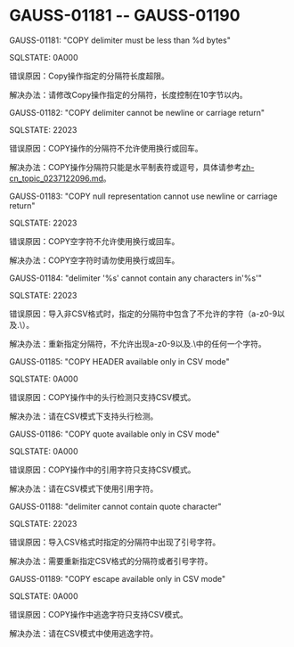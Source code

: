 # GAUSS-01181 -- GAUSS-01190<a name="ZH-CN_TOPIC_0302073083"></a>

GAUSS-01181: "COPY delimiter must be less than %d bytes"

SQLSTATE: 0A000

错误原因：Copy操作指定的分隔符长度超限。

解决办法：请修改Copy操作指定的分隔符，长度控制在10字节以内。

GAUSS-01182: "COPY delimiter cannot be newline or carriage return"

SQLSTATE: 22023

错误原因：COPY操作的分隔符不允许使用换行或回车。

解决办法：COPY操作分隔符只能是水平制表符或逗号，具体请参考[zh-cn\_topic\_0237122096.md](zh-cn_topic_0237122096.md)。

GAUSS-01183: "COPY null representation cannot use newline or carriage return"

SQLSTATE: 22023

错误原因：COPY空字符不允许使用换行或回车。

解决办法：COPY空字符时请勿使用换行或回车。

GAUSS-01184: "delimiter '%s' cannot contain any characters in'%s'"

SQLSTATE: 22023

错误原因：导入非CSV格式时，指定的分隔符中包含了不允许的字符（a-z0-9以及.\\）。

解决办法：重新指定分隔符，不允许出现a-z0-9以及.\\中的任何一个字符。

GAUSS-01185: "COPY HEADER available only in CSV mode"

SQLSTATE: 0A000

错误原因：COPY操作中的头行检测只支持CSV模式。

解决办法：请在CSV模式下支持头行检测。

GAUSS-01186: "COPY quote available only in CSV mode"

SQLSTATE: 0A000

错误原因：COPY操作中的引用字符只支持CSV模式。

解决办法：请在CSV模式下使用引用字符。

GAUSS-01188: "delimiter cannot contain quote character"

SQLSTATE: 22023

错误原因：导入CSV格式时指定的分隔符中出现了引号字符。

解决办法：需要重新指定CSV格式的分隔符或者引号字符。

GAUSS-01189: "COPY escape available only in CSV mode"

SQLSTATE: 0A000

错误原因：COPY操作中逃逸字符只支持CSV模式。

解决办法：请在CSV模式中使用逃逸字符。

